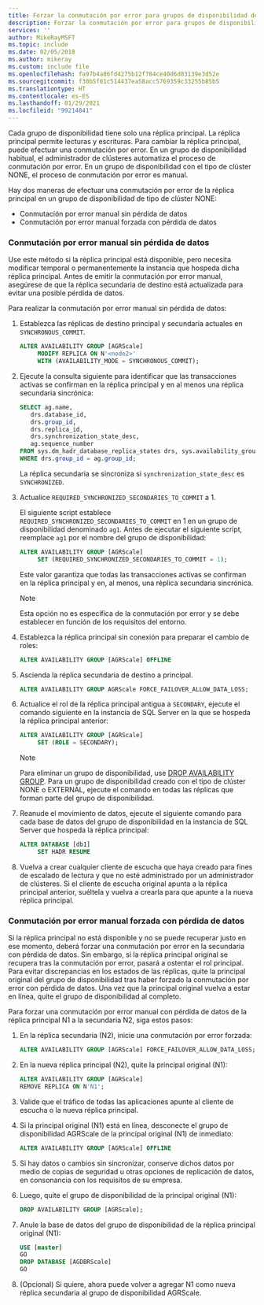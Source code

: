 ```yaml
---
title: Forzar la conmutación por error para grupos de disponibilidad de SQL Server
description: Forzar la conmutación por error para grupos de disponibilidad con el tipo de clúster NONE
services: ''
author: MikeRayMSFT
ms.topic: include
ms.date: 02/05/2018
ms.author: mikeray
ms.custom: include file
ms.openlocfilehash: fa97b4a86fd4275b12f784ce40d6d03139e3d52e
ms.sourcegitcommit: f30b5f61c514437ea58acc5769359c33255b85b5
ms.translationtype: HT
ms.contentlocale: es-ES
ms.lasthandoff: 01/29/2021
ms.locfileid: "99214841"
---
```

Cada grupo de disponibilidad tiene solo una réplica principal. La réplica principal permite lecturas y escrituras. Para cambiar la réplica principal, puede efectuar una conmutación por error. En un grupo de disponibilidad habitual, el administrador de clústeres automatiza el proceso de conmutación por error. En un grupo de disponibilidad con el tipo de clúster NONE, el proceso de conmutación por error es manual.

Hay dos maneras de efectuar una conmutación por error de la réplica principal en un grupo de disponibilidad de tipo de clúster NONE:

- Conmutación por error manual sin pérdida de datos
- Conmutación por error manual forzada con pérdida de datos


### <a name="manual-failover-without-data-loss"></a>Conmutación por error manual sin pérdida de datos

Use este método si la réplica principal está disponible, pero necesita modificar temporal o permanentemente la instancia que hospeda dicha réplica principal.
Antes de emitir la conmutación por error manual, asegúrese de que la réplica secundaria de destino está actualizada para evitar una posible pérdida de datos.

Para realizar la conmutación por error manual sin pérdida de datos:

1. Establezca las réplicas de destino principal y secundaria actuales en `SYNCHRONOUS_COMMIT`.

   ```SQL
   ALTER AVAILABILITY GROUP [AGRScale] 
        MODIFY REPLICA ON N'<node2>' 
        WITH (AVAILABILITY_MODE = SYNCHRONOUS_COMMIT);
   ```

1. Ejecute la consulta siguiente para identificar que las transacciones activas se confirman en la réplica principal y en al menos una réplica secundaria sincrónica:

   ```SQL
   SELECT ag.name, 
      drs.database_id, 
      drs.group_id, 
      drs.replica_id, 
      drs.synchronization_state_desc, 
      ag.sequence_number
   FROM sys.dm_hadr_database_replica_states drs, sys.availability_groups ag
   WHERE drs.group_id = ag.group_id; 
   ```

   La réplica secundaria se sincroniza si `synchronization_state_desc` es `SYNCHRONIZED`.

1. Actualice `REQUIRED_SYNCHRONIZED_SECONDARIES_TO_COMMIT` a 1.

   El siguiente script establece `REQUIRED_SYNCHRONIZED_SECONDARIES_TO_COMMIT` en 1 en un grupo de disponibilidad denominado `ag1`. Antes de ejecutar el siguiente script, reemplace `ag1` por el nombre del grupo de disponibilidad:

   ```SQL
   ALTER AVAILABILITY GROUP [AGRScale] 
        SET (REQUIRED_SYNCHRONIZED_SECONDARIES_TO_COMMIT = 1);
   ```

   Este valor garantiza que todas las transacciones activas se confirman en la réplica principal y en, al menos, una réplica secundaria sincrónica.
   >[!NOTE]
   >Esta opción no es específica de la conmutación por error y se debe establecer en función de los requisitos del entorno.

1. Establezca la réplica principal sin conexión para preparar el cambio de roles: 

   ```SQL
   ALTER AVAILABILITY GROUP [AGRScale] OFFLINE
   ```

1. Ascienda la réplica secundaria de destino a principal.

   ```SQL
   ALTER AVAILABILITY GROUP AGRScale FORCE_FAILOVER_ALLOW_DATA_LOSS; 
   ```

1. Actualice el rol de la réplica principal antigua a `SECONDARY`, ejecute el comando siguiente en la instancia de SQL Server en la que se hospeda la réplica principal anterior:

   ```SQL
   ALTER AVAILABILITY GROUP [AGRScale] 
        SET (ROLE = SECONDARY); 
   ```

   > [!NOTE]
   > Para eliminar un grupo de disponibilidad, use [DROP AVAILABILITY GROUP](../t-sql/statements/drop-availability-group-transact-sql.md). Para un grupo de disponibilidad creado con el tipo de clúster NONE o EXTERNAL, ejecute el comando en todas las réplicas que forman parte del grupo de disponibilidad.

1. Reanude el movimiento de datos, ejecute el siguiente comando para cada base de datos del grupo de disponibilidad en la instancia de SQL Server que hospeda la réplica principal:

   ```SQL
   ALTER DATABASE [db1]
        SET HADR RESUME
   ```

1. Vuelva a crear cualquier cliente de escucha que haya creado para fines de escalado de lectura y que no esté administrado por un administrador de clústeres. Si el cliente de escucha original apunta a la réplica principal anterior, suéltela y vuelva a crearla para que apunte a la nueva réplica principal.

### <a name="forced-manual-failover-with-data-loss"></a>Conmutación por error manual forzada con pérdida de datos

Si la réplica principal no está disponible y no se puede recuperar justo en ese momento, deberá forzar una conmutación por error en la secundaria con pérdida de datos. Sin embargo, si la réplica principal original se recupera tras la conmutación por error, pasará a ostentar el rol principal. Para evitar discrepancias en los estados de las réplicas, quite la principal original del grupo de disponibilidad tras haber forzado la conmutación por error con pérdida de datos. Una vez que la principal original vuelva a estar en línea, quite el grupo de disponibilidad al completo. 

Para forzar una conmutación por error manual con pérdida de datos de la réplica principal N1 a la secundaria N2, siga estos pasos: 

1. En la réplica secundaria (N2), inicie una conmutación por error forzada: 

    ```SQL
    ALTER AVAILABILITY GROUP [AGRScale] FORCE_FAILOVER_ALLOW_DATA_LOSS;
    ```
    
1. En la nueva réplica principal (N2), quite la principal original (N1): 

    ```SQL
    ALTER AVAILABILITY GROUP [AGRScale]
    REMOVE REPLICA ON N'N1';
    ```
    
1. Valide que el tráfico de todas las aplicaciones apunte al cliente de escucha o la nueva réplica principal. 
1. Si la principal original (N1) está en línea, desconecte el grupo de disponibilidad AGRScale de la principal original (N1) de inmediato:

   ```SQL
   ALTER AVAILABILITY GROUP [AGRScale] OFFLINE
   ```
1. Si hay datos o cambios sin sincronizar, conserve dichos datos por medio de copias de seguridad u otras opciones de replicación de datos, en consonancia con los requisitos de su empresa.     
1. Luego, quite el grupo de disponibilidad de la principal original (N1):

    ```SQL
    DROP AVAILABILITY GROUP [AGRScale];
    ```
1. Anule la base de datos del grupo de disponibilidad de la réplica principal original (N1): 

    ```SQL
    USE [master]
    GO
    DROP DATABASE [AGDBRScale]
    GO
    ```
    
 1. (Opcional) Si quiere, ahora puede volver a agregar N1 como nueva réplica secundaria al grupo de disponibilidad AGRScale.
